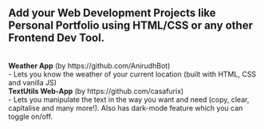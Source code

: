 ## Add your Web Development Projects like Personal Portfolio using HTML/CSS or any other Frontend Dev Tool.
<br>
<b>Weather App</b> (by https://github.com/AnirudhBot)
<br>
- Lets you know the weather of your current location (built with HTML, CSS and vanilla JS)
<br>
<b>TextUtils Web-App</b> (by https://github.com/casafurix)
<br>
- Lets you manipulate the text in the way you want and need (copy, clear, capitalise and many more!). Also has dark-mode feature which you can toggle on/off.
